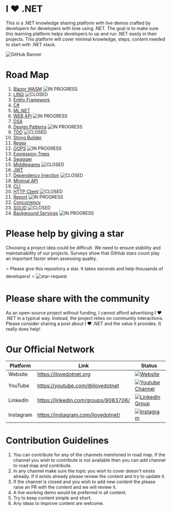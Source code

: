 # I ❤️ .NET

This is a .NET knowledge sharing platform with live demos crafted by developers for developers with love using .NET. The goal is to make sure this learning platform helps developers to up and run .NET easily in their projects. This platform will cover minimal knowledge, steps, content needed to start with .NET stack.

![GitHub Banner](https://github.com/ILoveDotNet/ilovedotnet/assets/43729469/6503d56d-7d69-4bd1-9b47-c27cd808bd2e)

# Road Map
1. [Blazor WASM](https://github.com/orgs/ILoveDotNet/projects/2) ![IN PROGRESS](https://img.shields.io/badge/IN%20PROGRESS-lightgreen)
2. [LINQ](https://github.com/orgs/ILoveDotNet/projects/6) ![CLOSED](https://img.shields.io/badge/CLOSED-FF0000)
3. [Entity Framework](https://github.com/orgs/ILoveDotNet/projects/4)
4. [C#](https://github.com/orgs/ILoveDotNet/projects/5)
5. [ML.NET](https://github.com/orgs/ILoveDotNet/projects/3)
6. [WEB API](https://github.com/orgs/ILoveDotNet/projects/8) ![IN PROGRESS](https://img.shields.io/badge/IN%20PROGRESS-lightgreen)
7. [DSA](https://github.com/orgs/ILoveDotNet/projects/7)
8. [Design Patterns](https://github.com/orgs/ILoveDotNet/projects/9) ![IN PROGRESS](https://img.shields.io/badge/IN%20PROGRESS-lightgreen)
9. [TDD](https://github.com/orgs/ILoveDotNet/projects/10) ![CLOSED](https://img.shields.io/badge/CLOSED-FF0000)
10. [String Builder](https://github.com/orgs/ILoveDotNet/projects/11)
11. [Regex](https://github.com/orgs/ILoveDotNet/projects/12)
12. [OOPS](https://github.com/orgs/ILoveDotNet/projects/13) ![IN PROGRESS](https://img.shields.io/badge/IN%20PROGRESS-lightgreen)
13. [Expression Trees](https://github.com/orgs/ILoveDotNet/projects/14)
14. [Swagger](https://github.com/orgs/ILoveDotNet/projects/15)
15. [Middlewares](https://github.com/orgs/ILoveDotNet/projects/16) ![CLOSED](https://img.shields.io/badge/CLOSED-FF0000)
16. [JWT](https://github.com/orgs/ILoveDotNet/projects/17)
17. [Dependency Injection](https://github.com/orgs/ILoveDotNet/projects/18) ![CLOSED](https://img.shields.io/badge/CLOSED-FF0000)
18. [Minimal API](https://github.com/orgs/ILoveDotNet/projects/20)
19. [CLI](https://github.com/orgs/ILoveDotNet/projects/21)
20. [HTTP Client](https://github.com/orgs/ILoveDotNet/projects/22) ![CLOSED](https://img.shields.io/badge/CLOSED-FF0000)
21. [Report](https://github.com/orgs/ILoveDotNet/projects/23) ![IN PROGRESS](https://img.shields.io/badge/IN%20PROGRESS-lightgreen)
22. [Concurrency](https://github.com/orgs/ILoveDotNet/projects/24)
23. [SOLID](https://github.com/orgs/ILoveDotNet/projects/25) ![CLOSED](https://img.shields.io/badge/CLOSED-FF0000)
24. [Background Services](https://github.com/orgs/ILoveDotNet/projects/26) ![IN PROGRESS](https://img.shields.io/badge/IN%20PROGRESS-lightgreen)

# Please help by giving a star
Choosing a project idea could be difficult. We need to ensure stability and maintainability of our projects. Surveys show that GitHub stars count play an important factor when assessing quality.

⭐ Please give this repository a star. It takes seconds and help thousands of developers! ⭐
![star-request](https://github.com/ILoveDotNet/ilovedotnet/assets/43729469/6eaa0894-d0e3-4ad9-979b-02ceecee7d8e)

# Please share with the community
As an open-source project without funding, I cannot afford advertising I ❤️ .NET in a typical way. Instead, the project relies on community interactions. Please consider sharing a post about I ❤️ .NET and the value it provides. It really does help!

# Our Official Network
| Platform  | Link                                      | Status                                                                                                                                                                                                                               |
|-----------|-------------------------------------------|--------------------------------------------------------------------------------------------------------------------------------------------------------------------------------------------------------------------------------------|
| Website   | https://ilovedotnet.org                   | [![Website](https://img.shields.io/website?label=ILoveDotNet.org&color=blueviolet&style=for-the-badge&url=https%3A%2F%2Filovedotnet.org)](https://ilovedotnet.org)                                                                   |
| YouTube   | https://youtube.com/@ilovedotnet		    | [![Youtube Channel](https://img.shields.io/website?label=Youtube%20I%20%E2%9D%A4%EF%B8%8F%20.NET&color=red&style=for-the-badge&url=https%3A%2F%2Fyoutube.com%2F@ilovedotnet)](https://youtube.com/@ilovedotnet)                      |
| LinkedIn  | https://linkedin.com/groups/9083706/      | [![LinkedIn Group](https://img.shields.io/website?label=LinkedIn%20I%20%E2%9D%A4%EF%B8%8F%20.NET&color=blue&style=for-the-badge&url=https%3A%2F%2Fwww.linkedin.com%2Fgroups%2F9083706%2F)](https://www.linkedin.com/groups/9083706/) |
| Instagram | https://instagram.com/ilovedotnet/        | [![Instagram](https://img.shields.io/website?label=Instagram%20I%20%E2%9D%A4%EF%B8%8F%20.NET&color=orange&style=for-the-badge&url=https%3A%2F%2Finstagram.com%2Filovedotnet%2F)](https://instagram.com/ilovedotnet/)                 |

# Contribution Guidelines
1. You can contribute for any of the channels mentioned in road map. If the channel you wish to contribute is not available then you can add channel to road map and contribute. 
2. In any channel make sure the topic you wish to cover doesn't exists already. If it exists already please review the content and try to update it.
3. If the channel is closed and you wish to add new content the please raise an PR with the content and we will review it.
4. A live working demo would be preferred in all content.
5. Try to keep content simple and short.
6. Any ideas to improve content are welcome.
